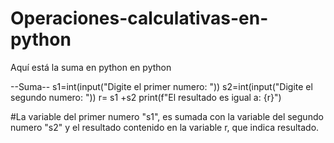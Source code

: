 # Operaciones-calculativas-en-python
Aquí está la suma en python en python 

--Suma--
s1=int(input("Digite el primer numero: "))
s2=int(input("Digite el segundo numero: "))
r= s1 +s2
print(f"El resultado es igual a: {r}")

#La variable del primer numero "s1", es sumada con la variable del segundo numero "s2" y el resultado contenido en la variable r, que indica resultado.

